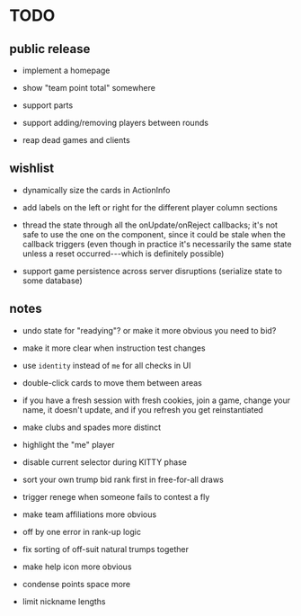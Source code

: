 # TODO

## public release

- implement a homepage

- show "team point total" somewhere

- support parts

- support adding/removing players between rounds

- reap dead games and clients

## wishlist

- dynamically size the cards in ActionInfo

- add labels on the left or right for the different player column sections

- thread the state through all the onUpdate/onReject callbacks; it's not safe
  to use the one on the component, since it could be stale when the callback
  triggers (even though in practice it's necessarily the same state unless a
  reset occurred---which is definitely possible)

- support game persistence across server disruptions (serialize state to some
  database)

## notes

- undo state for "readying"?  or make it more obvious you need to bid?

- make it more clear when instruction test changes

- use `identity` instead of `me` for all checks in UI

- double-click cards to move them between areas

- if you have a fresh session with fresh cookies, join a game, change your
  name, it doesn't update, and if you refresh you get reinstantiated

- make clubs and spades more distinct

- highlight the "me" player

- disable current selector during KITTY phase

- sort your own trump bid rank first in free-for-all draws

- trigger renege when someone fails to contest a fly

- make team affiliations more obvious

- off by one error in rank-up logic

- fix sorting of off-suit natural trumps together

- make help icon more obvious

- condense points space more

- limit nickname lengths

